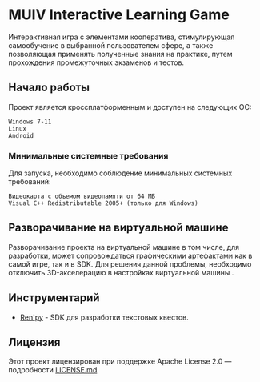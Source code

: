 # MUIV Interactive Learning Game

Интерактивная игра с элементами кооператива, стимулирующая самообучение в выбранной пользователем сфере, а также позволяющая применять полученные знания на практике, путем прохождения промежуточных экзаменов и тестов.

## Начало работы

Проект является кроссплатформенным и доступен на следующих ОС:

```
Windows 7-11
Linux
Android
```

### Минимальные системные требования

Для запуска, необходимо соблюдение минимальных системных требований:

```
Видеокарта с объемом видеопамяти от 64 МБ
Visual C++ Redistributable 2005+ (только для Windows)
```


## Разворачивание на виртуальной машине

Разворачивание проекта на виртуальной машине в том числе, для разработки, может сопровождаться графическими артефактами как в самой игре, так и в SDK. Для решения данной проблемы, необходимо отключить 3D-акселерацию в настройках виртуальной машины .  

## Инструментарий

* [Ren'py](https://www.renpy.org/) - SDK для разработки текстовых квестов.


## Лицензия

Этот проект лицензирован при поддержке Apache License 2.0 — подробности [LICENSE.md](LICENSE.md) 

